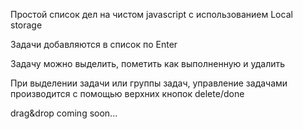 Простой список дел на чистом javascript с использованием Local storage

Задачи добавляются в список по Enter

Задачу можно выделить, пометить как выполненную и удалить

При выделении задачи или группы задач, управление задачами производится с помощью верхних кнопок delete/done

drag&drop coming soon...
